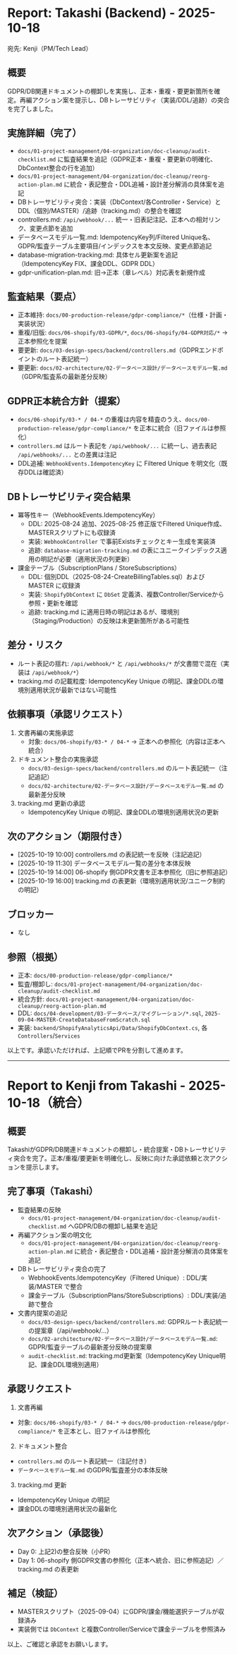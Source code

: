 # Report: Takashi (Backend) - 2025-10-18

宛先: Kenji（PM/Tech Lead）

## 概要
GDPR/DB関連ドキュメントの棚卸しを実施し、正本・重複・要更新箇所を確定。再編アクション案を提示し、DBトレーサビリティ（実装/DDL/追跡）の突合を完了しました。

## 実施詳細（完了）
- `docs/01-project-management/04-organization/doc-cleanup/audit-checklist.md` に監査結果を追記（GDPR正本・重複・要更新の明確化、DbContext整合の行を追加）
- `docs/01-project-management/04-organization/doc-cleanup/reorg-action-plan.md` に統合・表記整合・DDL追補・設計差分解消の具体案を追記
- DBトレーサビリティ突合：実装（DbContext/各Controller・Service）とDDL（個別/MASTER）/追跡（tracking.md）の整合を確認
 - controllers.md: `/api/webhook/...` 統一・旧表記注記、正本への相対リンク、変更点節を追加
 - データベースモデル一覧.md: IdempotencyKey列/Filtered Unique名、GDPR/監査テーブル主要項目/インデックスを本文反映、変更点節追記
 - database-migration-tracking.md: 具体セル更新案を追記（IdempotencyKey FIX、課金DDL、GDPR DDL）
 - gdpr-unification-plan.md: 旧→正本（章レベル）対応表を新規作成

## 監査結果（要点）
- 正本維持: `docs/00-production-release/gdpr-compliance/*`（仕様・計画・実装状況）
- 重複/旧版: `docs/06-shopify/03-GDPR/*`, `docs/06-shopify/04-GDPR対応/*` → 正本参照化を提案
- 要更新: `docs/03-design-specs/backend/controllers.md`（GDPRエンドポイントのルート表記統一）
- 要更新: `docs/02-architecture/02-データベース設計/データベースモデル一覧.md`（GDPR/監査系の最新差分反映）

## GDPR正本統合方針（提案）
- `docs/06-shopify/03-* / 04-*` の重複は内容を精査のうえ、`docs/00-production-release/gdpr-compliance/*` を正本に統合（旧ファイルは参照化）
- `controllers.md` はルート表記を `/api/webhook/...` に統一し、過去表記 `/api/webhooks/...` との差異は注記
- DDL追補: `WebhookEvents.IdempotencyKey` に Filtered Unique を明文化（既存DDLは確認済）

## DBトレーサビリティ突合結果
- 冪等性キー（WebhookEvents.IdempotencyKey）
  - DDL: 2025-08-24 追加、2025-08-25 修正版でFiltered Unique作成、MASTERスクリプトにも収録済
  - 実装: `WebhookController` で事前Existsチェックとキー生成を実装済
  - 追跡: `database-migration-tracking.md` の表にユニークインデックス適用の明記が必要（適用状況の列更新）
- 課金テーブル（SubscriptionPlans / StoreSubscriptions）
  - DDL: 個別DDL（2025-08-24-CreateBillingTables.sql）および MASTER に収録済
  - 実装: `ShopifyDbContext` に `DbSet` 定義済、複数Controller/Serviceから参照・更新を確認
  - 追跡: tracking.md に適用日時の明記はあるが、環境別（Staging/Production）の反映は未更新箇所がある可能性

## 差分・リスク
- ルート表記の揺れ: `/api/webhook/*` と `/api/webhooks/*` が文書間で混在（実装は `/api/webhook/*`）
- tracking.md の記載粒度: IdempotencyKey Unique の明記、課金DDLの環境別適用状況が最新ではない可能性

## 依頼事項（承認リクエスト）
1) 文書再編の実施承認
   - 対象: `docs/06-shopify/03-* / 04-*` → 正本への参照化（内容は正本へ統合）
2) ドキュメント整合の実施承認
   - `docs/03-design-specs/backend/controllers.md` のルート表記統一（注記追記）
   - `docs/02-architecture/02-データベース設計/データベースモデル一覧.md` の最新差分反映
3) tracking.md 更新の承認
   - IdempotencyKey Unique の明記、課金DDLの環境別適用状況の更新

## 次のアクション（期限付き）
- [2025-10-19 10:00] controllers.md の表記統一を反映（注記追記）
- [2025-10-19 11:30] データベースモデル一覧の差分を本体反映
- [2025-10-19 14:00] 06-shopify 側GDPR文書を正本参照化（旧に参照追記）
- [2025-10-19 16:00] tracking.md の表更新（環境別適用状況/ユニーク制約の明記）

## ブロッカー
- なし

## 参照（根拠）
- 正本: `docs/00-production-release/gdpr-compliance/*`
- 監査/棚卸し: `docs/01-project-management/04-organization/doc-cleanup/audit-checklist.md`
- 統合方針: `docs/01-project-management/04-organization/doc-cleanup/reorg-action-plan.md`
- DDL: `docs/04-development/03-データベース/マイグレーション/*.sql`, `2025-09-04-MASTER-CreateDatabaseFromScratch.sql`
- 実装: `backend/ShopifyAnalyticsApi/Data/ShopifyDbContext.cs`, 各 `Controllers`/`Services`

以上です。承認いただければ、上記順でPRを分割して進めます。

---

# Report to Kenji from Takashi - 2025-10-18（統合）

## 概要
TakashiがGDPR/DB関連ドキュメントの棚卸し・統合提案・DBトレーサビリティ突合を完了。正本/重複/要更新を明確化し、反映に向けた承認依頼と次アクションを提示します。

## 完了事項（Takashi）
- 監査結果の反映
  - `docs/01-project-management/04-organization/doc-cleanup/audit-checklist.md` へGDPR/DBの棚卸し結果を追記
- 再編アクション案の明文化
  - `docs/01-project-management/04-organization/doc-cleanup/reorg-action-plan.md` に統合・表記整合・DDL追補・設計差分解消の具体案を追記
- DBトレーサビリティ突合の完了
  - WebhookEvents.IdempotencyKey（Filtered Unique）: DDL/実装/MASTER で整合
  - 課金テーブル（SubscriptionPlans/StoreSubscriptions）: DDL/実装/追跡で整合
- 文書内提案の追記
  - `docs/03-design-specs/backend/controllers.md`: GDPRルート表記統一の提案章（/api/webhook/...）
  - `docs/02-architecture/02-データベース設計/データベースモデル一覧.md`: GDPR/監査テーブルの最新差分反映の提案章
  - `audit-checklist.md`: tracking.md更新案（IdempotencyKey Unique明記、課金DDL環境別適用）

## 承認リクエスト
1) 文書再編
- 対象: `docs/06-shopify/03-* / 04-*` → `docs/00-production-release/gdpr-compliance/*` を正本とし、旧ファイルは参照化

2) ドキュメント整合
- `controllers.md` のルート表記統一（注記付き）
- `データベースモデル一覧.md` のGDPR/監査差分の本体反映

3) tracking.md 更新
- IdempotencyKey Unique の明記
- 課金DDLの環境別適用状況の最新化

## 次アクション（承認後）
- Day 0: 上記2)の整合反映（小PR）
- Day 1: 06-shopify 側GDPR文書の参照化（正本へ統合、旧に参照追記）／tracking.md の表更新

## 補足（検証）
- MASTERスクリプト（2025-09-04）にGDPR/課金/機能選択テーブルが収録済み
- 実装側では `DbContext` と複数Controller/Serviceで課金テーブルを参照済み

以上、ご確認と承認をお願いします。